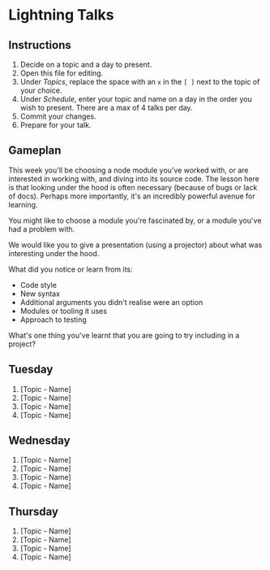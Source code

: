 # Lightning Talks

## Instructions

1. Decide on a topic and a day to present.
2. Open this file for editing.
3. Under _Topics_, replace the space with an `x` in the `[ ]` next to the topic of your choice.
4. Under _Schedule_, enter your topic and name on a day in the order you wish to present. There are a max of 4 talks per day.
5. Commit your changes.
6. Prepare for your talk.


## Gameplan

This week you'll be choosing a node module you've worked with, or are interested in working with, and diving into its source code. The lesson here is that looking under the hood is often necessary (because of bugs or lack of docs). Perhaps more importantly, it's an incredibly powerful avenue for learning.

You might like to choose a module you're fascinated by, or a module you've had a problem with. 

We would like you to give a presentation (using a projector) about what was interesting under the hood.

What did you notice or learn from its:
  - Code style
  - New syntax
  - Additional arguments you didn't realise were an option
  - Modules or tooling it uses
  - Approach to testing

What's one thing you've learnt that you are going to try including in a project?


## Tuesday

1. [Topic - Name]
2. [Topic - Name]
3. [Topic - Name]
4. [Topic - Name]

## Wednesday

1. [Topic - Name]
2. [Topic - Name]
3. [Topic - Name]
4. [Topic - Name]

## Thursday

1. [Topic - Name]
2. [Topic - Name]
3. [Topic - Name]
4. [Topic - Name]
